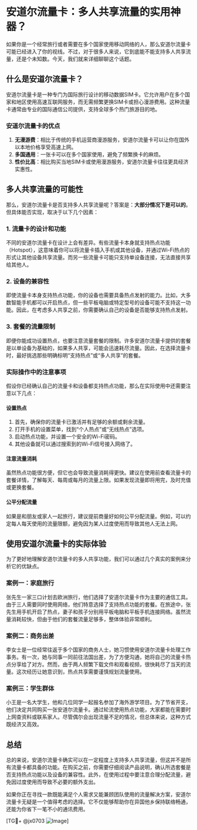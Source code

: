 # 安道尔流量卡：多人共享流量的实用神器？

如果你是一个经常旅行或者需要在多个国家使用移动网络的人，那么安道尔流量卡可能已经进入了你的视线。不过，对于很多人来说，它到底能不能支持多人共享流量，还是个未知数。今天，我们就来详细聊聊这个话题。

## 什么是安道尔流量卡？

安道尔流量卡是一种专门为国际旅行设计的移动数据SIM卡。它允许用户在多个国家和地区使用高速互联网服务，而无需频繁更换SIM卡或担心漫游费用。这种流量卡通常由专业的国际通信公司提供，支持全球多个热门旅游目的地。

### 安道尔流量卡的优点

1. **无漫游费**：相比于传统的手机运营商漫游服务，安道尔流量卡可以让你在国外以本地价格享受高速上网。
2. **多国通用**：一张卡可以在多个国家使用，避免了频繁换卡的麻烦。
3. **性价比高**：相比购买当地SIM卡或使用漫游服务，安道尔流量卡往往更具经济实惠性。

## 多人共享流量的可能性

那么，安道尔流量卡是否支持多人共享流量呢？答案是：**大部分情况下是可以的**。但具体能否实现，取决于以下几个因素：

### 1. 流量卡的设计和功能

不同的安道尔流量卡在设计上会有差异。有些流量卡本身就支持热点功能（Hotspot），这意味着你可以将流量卡插入手机或其他设备，并通过Wi-Fi热点的形式让其他设备共享流量。而另一些流量卡可能只支持单设备连接，无法直接共享给其他人。

### 2. 设备的兼容性

即使流量卡本身支持热点功能，你的设备也需要具备热点发射的能力。比如，大多数智能手机都可以开启热点，但一些平板电脑或特定型号的设备可能不支持这一功能。因此，在考虑多人共享之前，你需要确认自己的设备是否能够支持热点发射。

### 3. 套餐的流量限制

即便你能成功设置热点，也要注意流量套餐的限制。许多安道尔流量卡提供的套餐是以单设备为基础的，如果多人共享，可能会迅速耗尽流量。因此，在选择流量卡时，最好挑选那些明确标明“支持热点”或“多人共享”的套餐。

### 实际操作中的注意事项

假设你已经确认自己的流量卡和设备都支持热点功能，那么在实际使用中还需要注意以下几点：

#### 设置热点

1. 首先，确保你的流量卡已激活并有足够的余额或剩余流量。
2. 打开手机的设置菜单，找到“个人热点”或“无线热点”选项。
3. 启动热点功能，并设置一个安全的Wi-Fi密码。
4. 其他设备就可以通过搜索到的Wi-Fi信号接入网络了。

#### 注意流量消耗

虽然热点功能很方便，但它也会导致流量消耗得更快。建议在使用前查看流量卡的套餐详情，了解每天、每周或每月的流量上限。如果发现流量即将用完，及时充值或更换套餐。

#### 公平分配流量

如果是和朋友或家人一起旅行，建议提前商量好如何公平分配流量。例如，可以约定每人每天使用的流量限额，避免因为某人过度使用而导致其他人无法上网。

## 使用安道尔流量卡的实际体验

为了更好地理解安道尔流量卡的多人共享功能，我们可以通过几个真实的案例来分析它的优缺点。

### 案例一：家庭旅行

张先生一家三口计划去欧洲旅行，他们选择了安道尔流量卡作为主要的通信工具。由于三人需要同时使用网络，他们特意选择了支持热点功能的套餐。在旅途中，张先生用手机开启了热点，妻子和孩子分别用平板电脑和平板手机连接网络。虽然流量消耗较快，但由于他们的套餐流量足够多，整体体验非常顺利。

### 案例二：商务出差

李女士是一位经常往返于多个国家的商务人士，她习惯使用安道尔流量卡处理工作事务。有一次，她与同事一同前往法国出差，为了方便沟通，她将自己的流量卡热点分享给了对方。然而，由于两人频繁下载文件和观看视频，很快耗尽了当天的流量。这次经历让她意识到，热点共享需要谨慎规划流量使用。

### 案例三：学生群体

小王是一名大学生，他和几位同学一起报名参加了海外游学项目。为了节省开支，他们决定共同购买一张安道尔流量卡。通过轮流使用热点功能，大家都能在需要时上网查资料或联系家人。尽管偶尔会出现流量不足的情况，但总体来说，这种方式既经济又高效。

## 总结

总的来说，安道尔流量卡确实可以在一定程度上支持多人共享流量，但这并不是所有流量卡都具备的功能。在购买之前，你需要仔细阅读产品说明，确认所选套餐是否支持热点功能以及设备的兼容性。此外，在使用过程中要注意合理分配流量，避免因过度使用而导致不必要的额外支出。

如果你正在寻找一款既能满足个人需求又能兼顾团队使用的流量解决方案，安道尔流量卡无疑是一个值得考虑的选择。它不仅能够帮助你在异国他乡保持联络畅通，还能为你省下一笔不小的通讯费用。

[TG💪+ @jx0703 ![Image](https://github.com/user-attachments/assets/dbca1d08-cadb-493c-b0ec-ad6f7a83f270)]